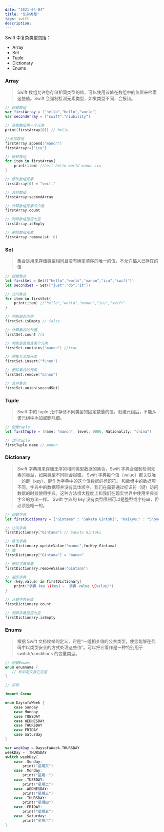 ```yaml
---
date: "2021-04-04"
title: "复杂类型"
tags: swift
description:
---
```


Swift 中复杂类型包括：

-   Array
-   Set
-   Tuple
-   Dictionary
-   Enums

### Array

> Swift 数组允许您存储相同类型的值，可以使用该值在数组中的位置来检索这些值。Swift 会强制检测元素类型，如果类型不同，会报错。

```swift
// 创建数组
var firstArray = ["hello","hello","world"]
var secondArray = ["swift","niubility"]

// 获取数组第一个元素
print(firstArray[0]) // hello

//添加数组
firstArray.append("manon")
firstArray+=["icu"]

// 循环数组
for item in firstArray{
	print(item) //hell hello world manon icu
}

// 修改数组元素
firstArray[0] = "swift"

// 合并数组
firstArray+secondArray

// 计算数组元素的个数
firstArray.count

// 判断数组是否为空
firstArray.isEmpty

// 删除数组元素
firstArray.remove(at: 0)
```

### Set

> 集合是用来存储类型相同且没有确定顺序的唯一的值，不允许插入已存在的值

```swift
// 创建集合
let firstSet = Set(["hello","world","manon","icu","swift"])
let secondSet = Set(["just","do","it"])

// 访问集合
for item in firstSet{
	print(item) //"hello","world","manon","icu","swift"
}

// 判断是否为空
firstSet.isEmpty // false

// 计算集合的长度
firstSet.count //5

// 判断是否包含某个元素
firstSet.contains("manon") //true

// 向集合添加元素
firstSet.insert("funny")

// 删除集合的元素
firstSet.remove("manon")

// 合并集合
firstSet.union(secondSet)
```

### Tuple

> Swift 中的 tuple 允许存储不同类型的固定数量的值。创建元组后，不能从该元组中添加或删除值。

```swift
// 创建tuple
let firstTuple = (name: "manon", level: 9000, Nationality: "china")

// 访问tuple
firstTuple.name // manon
```

### Dictionary

> Swift 字典用来存储无序的相同类型数据的集合，Swift 字典会强制检测元素的类型，如果类型不同则会报错。
> Swift 字典每个值（value）都关联唯一的键（key），键作为字典中的这个值数据的标识符。
> 和数组中的数据项不同，字典中的数据项并没有具体顺序。我们在需要通过标识符（键）访问数据的时候使用字典，这种方法很大程度上和我们在现实世界中使用字典查字义的方法一样。
> Swift 字典的 key 没有类型限制可以是整型或字符串，但必须是唯一的。

```swift
// 创建字典
let firstDictionary = ["Gintama" : "Sakata Gintoki", "Haikyuu" : "Shoyo Hinata"]

// 访问字典
firstDictionary["Gintama"] // Sakata Gintoki

// 修改字典
firstDictionary.updateValue("manon",forKey:Gintama)
// 或
firstDictionary["Gintama"] = "manon"

// 删除字典元素
firstDictionary.removeValue("Gintama")

// 遍历字典
for (key,value) in firstDictionary{
	print("字典 key \(key) -  字典 value \(value)")
}

// 计算字典长度
firstDictionary.count

// 判断字典是否为空
firstDictionary.isEmpty
```

### Enums

> 根据 Swift 文档枚举的定义，它是“一组相关值的公共类型，使您能够在代码中以类型安全的方式处理这些值”。可以把它看作是一种特别用于 switch/conditions 的变量类型。

```swift
// 创建Enums
enum enumname {
   // 枚举定义放在这里
}

// 实例

import Cocoa

enum DaysofaWeek {
    case Sunday
    case Monday
    case TUESDAY
    case WEDNESDAY
    case THURSDAY
    case FRIDAY
    case Saturday
}

var weekDay = DaysofaWeek.THURSDAY
weekDay = .THURSDAY
switch weekDay{
	case .Sunday:
		print("星期天")
	case .Monday:
		print("星期一")
	case .TUESDAY:
		print("星期二")
	case .WEDNESDAY:
		print("星期三")
	case .THURSDAY:
		print("星期四")
	case .FRIDAY:
		print("星期五")
	case .Saturday:
		print("星期六")
}
```
